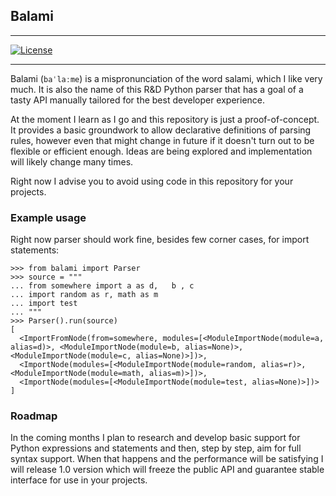 ## Balami
***

[![License](https://img.shields.io/badge/License-MIT-blue.svg)](https://github.com/pszpetkowski/balami/blob/master/LICENSE)

***

Balami (`baˈlaːme`) is a mispronunciation of the word salami, which I like very much.
It is also the name of this R&D Python parser that has a goal of a tasty API
manually tailored for the best developer experience.

At the moment I learn as I go and this repository is just a proof-of-concept.
It provides a basic groundwork to allow declarative definitions of parsing rules,
however even that might change in future if it doesn't turn out to be flexible
or efficient enough.
Ideas are being explored and implementation will likely change many times.

Right now I advise you to avoid using code in this repository for your projects.

### Example usage

Right now parser should work fine, besides few corner cases, for import statements:

```
>>> from balami import Parser
>>> source = """
... from somewhere import a as d,   b , c
... import random as r, math as m
... import test
... """
>>> Parser().run(source)
[
  <ImportFromNode(from=somewhere, modules=[<ModuleImportNode(module=a, alias=d)>, <ModuleImportNode(module=b, alias=None)>, <ModuleImportNode(module=c, alias=None)>])>,
  <ImportNode(modules=[<ModuleImportNode(module=random, alias=r)>, <ModuleImportNode(module=math, alias=m)>])>,
  <ImportNode(modules=[<ModuleImportNode(module=test, alias=None)>])>
]
```

### Roadmap

In the coming months I plan to research and develop basic support for Python
expressions and statements and then, step by step, aim for full syntax support.
When that happens and the performance will be satisfying I will release 1.0 version
which will freeze the public API and guarantee stable interface for use in your projects.